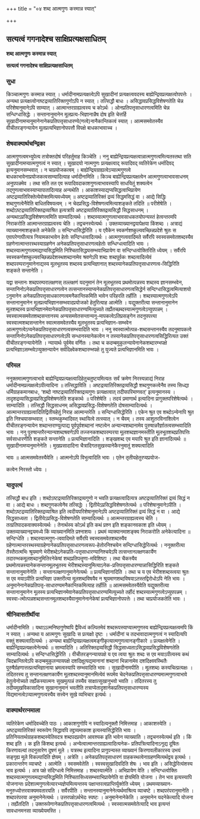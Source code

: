 +++
title = "०४ शब्द आत्मगुणः कस्मान्न स्यात्"

+++


## सत्यत्वं गगनादेश्च साक्षिप्रत्यक्षसाधितम्

**शब्द आत्मगुणः कस्मान्न स्यात्**

**सत्यत्वं गगनादेश्च साक्षिप्रत्यक्षसाधितम्**

### **सुधा**

किञ्चात्मगुणः कस्मान्न स्यात् । धर्मादीनामप्रत्यक्षत्वेऽपि सुखादीनां प्रत्यक्षत्ववदस्य बाह्येन्द्रियप्रत्यक्षत्वोपपत्तेः । अन्यथा प्रत्यक्षत्वोनाष्टद्रव्यातिरिक्तगुणोऽपि न स्यात् । तत्सिद्धौ बाधः । असिद्धावप्रसिद्धविशेषणतेति चेन्न परिशेषानुमानेऽपि साम्यात् । आत्मान्तरग्राह्यत्वस्य च कोऽर्थः । ओनप्रतिपत्तृसाधारणत्वमिति चेन्न सन्धिग्धासिद्धेः । सन्तानानुमानेन मूलप्रत्य-भिज्ञानान्नैष दोष इति चेत्तर्हि सुखादीनामप्यनुमानेनानेकप्रतिपत्तृसाधारण्ये(णत्वे)नानैकान्तिकत्वं स्यात् । आत्मसमवेतस्यैव वीचीतरङ्गन्यायेन मूलप्रत्यभिज्ञानोपपत्तौ विपक्षे बाधकाभावाच्च ।

### **शेषवाक्यार्थचन्द्रिका**

आत्मगुणत्वमभ्युपेत्य तत्रोक्तदोषं परिहर्तुमाह किञ्चेति । ननु बाह्येन्द्रियप्रत्यक्षत्वान्नात्मगुणत्वमित्यतस्तथा सति सुखादीनामप्यात्मगुणत्वं न स्यात् । सुखादयो नात्मगुणः प्रत्यक्षत्वाद् रूपादिवद् व्यतिरेकेण धर्मादिवद् इत्यनुमानसम्भवात् । न चाप्रयोजकत्वम् । बाह्येन्द्रियग्राह्यत्वेऽप्यात्मगुणत्वे बाधकाभावेनाप्रयोजकत्वसाम्यादित्याह धर्मादीनामिति । किञ्च बाह्येन्द्रियप्रत्यक्षत्वेन आत्मगुणत्वाभावसाधनम् अनुपपन्नमेव । तथा सति तत एव रूपादिवदाकाशगुणत्वाभावस्यापि साधयितुं शक्यत्वेन तद्गुणत्वाभावस्याप्यापातादित्याह अन्यथेति । आकाशस्याद्यप्यसिद्धत्वाभिप्रायेण अष्टद्रव्यातिरिक्तेत्येवोक्तमित्यवध्येयम् ॥ अष्टद्रव्यातिरिक्तं द्रव्यं सिद्धमसिद्धं वा । आद्ये सिद्धिः शब्दगुणत्वेनैवेति बाधितविषयत्वम् । न चेदप्रसिद्ध-विशेषणत्वमित्याशङ्कते तदिति ॥ परीशेषेति । शब्दोऽष्टद्रव्यातिरिक्तद्रव्याश्रित इत्यत्रापि अष्टद्रव्यातिरिक्तद्रव्यसिद्धौ सिद्धसाधनम् । अन्यथाऽप्रसिद्धविशेषणत्वमिति साम्यादित्यर्थः । शब्दस्यात्मगुणत्वाभावसाधकतयोपन्यस्तं हेत्वन्तरमपि निराकरोति आत्मान्तरग्राह्यत्वस्य चेति । तद्वचनस्येत्यर्थः । उक्तव्याख्यानद्वयापेक्षया किंशब्दः । अत्राद्यं व्याख्यानमाशङ्कते अनेकेति ॥ सन्दिग्धासिद्धेरिति । य एवैकेन स्वकर्णशष्कुल्यवच्छिन्नप्रदेशे श्रुतः स एवापरेणापीत्यत्र नियामकाभावेन हेतोः सन्दिग्धत्वादित्यर्थः । आत्मगुणत्ववादिमते सर्वैरपि स्वस्वसमवेतशब्दस्यैव ग्रहणेनात्मान्तरस्थस्याग्रहणेन अनेकप्रतिपत्तृसाधारणत्वहेतोः सन्धिग्धत्वादिति भावः । शब्दस्यात्मगुणत्वमद्याप्यसिद्धमिति निश्चितासिद्ध्यसम्भवाभिप्रायेण वा सन्दिग्धत्वोक्तिरिति ध्येयम् । सर्वैरपि स्वस्वकर्णशष्कुल्यवच्छिन्नप्रदेशस्थशब्दानामेव श्रवणेऽपि शब्दः शब्दपूर्वकः शब्दत्वादित्येवं शब्दपरम्परानुमानेनाद्यस्य मूलभूतस्य शब्दस्य प्रत्यभिज्ञानात् शब्दस्यानेकप्रतिपत्तृसाधारणत्व-सिद्धिरिति शङ्कते सन्तानेति ।

यद्वा सन्तानः शब्दपरम्परालक्षणस् तल्लक्षणं यदनुमानं तेन मूलभूतस्य प्रथमोत्पन्नस्य शब्दस्य ज्ञानसम्भवेन, सन्तानिनोऽनेकप्रतिपत्तृसाधारणत्वेन तत्सन्तानस्याप्यनेकप्रतिपत्तृसाधारणत्वसिद्धेर्न सन्दिग्धासिद्धत्वमित्याशयो ऽनुमानेन अनेकप्रतिपत्तृसाधकारणत्वमनैकान्तिकमिति भावेन परिहरति तर्हीति । शब्दस्यात्मगुणत्वेऽपि सन्तानानुमानेन मूलप्रत्यभिज्ञानसम्भवादप्रयोजको हेतुरित्याह आत्मेति । यद्युक्तरीत्या सन्तानानुमानेन मूलशब्दस्य प्रत्यभिज्ञानमेवानेकप्रतिपत्तृसाधारण्यमित्युच्यते तर्ह्येतच्छब्दस्यात्मगुणत्वेऽप्युपपन्नम् । स्वस्वात्मसमवेतशब्दसन्तानस्य अन्यसमवेतसन्तान्यनु-मापकत्वेऽतिप्रसङ्गेन तदनुपपत्त्या स्वस्वात्मशब्दसन्तानेन स्वात्मसमवेतस्यैव मूलभूतस्य प्रत्यभिज्ञान-सम्भवेन आत्मगुणत्वेऽप्यनेकप्रतिपत्तृसाधारणत्वसम्भवादिति भावः । ननु स्वस्वात्मोत्पन्न-शब्दसन्तानस्यैव तदनुमापकत्वे सन्तानिनोऽनेकप्रतिपत्तृसाधारणत्वेऽपि सन्धानस्यानेकत्वेन न तस्यानेकप्रतिपत्तृसाधारणत्वसिद्धिरित्यत उक्तं वीचीतरङ्गन्यायेनेति । न्यायार्थः पूर्वमेव वर्णितः । तथा च कदम्बमुकुलन्यायेनानेकशब्दारम्भपक्षे प्रत्यभिज्ञाऽसम्भवेऽप्युक्तन्यायेन सर्वदिक्ष्वेकशब्दारम्भपक्षे तु युज्यते प्रत्यभिज्ञानमिति भावः ।

### **परिमल**

ननूक्तमात्मगुणत्वाभावे बाह्येन्द्रियप्रत्यक्षत्वादिहेतुचतुष्टयमित्यतः सर्वं क्रमेण निरस्यन्नाद्यं निराह धर्मादीनामप्रत्यक्षत्वेऽपीत्यादिना ॥ तत्सिद्धाविति । अष्टद्रव्यातिरिक्तद्रव्यसिद्धौ शब्दगुणकत्वेनैव तस्य सिध्द्या धर्मिग्राहकमानबाधः, ‘शब्दो नाष्टद्रव्यातिरिक्तद्रव्यगुणः प्रत्यक्षत्वात् तदीयपरिमाणवत्’ इत्यनुमानस्य । तादृशद्रव्यासिद्धावप्रसिद्धविशेषणतेति शङ्कार्थः ॥ परिशेषेति । तदयं प्रमाणार्थ इत्यादिना प्रागुक्तपरिशेषेत्यर्थः । साम्यादिति । तत्सिद्धौ सिद्धसाधनम् असिद्धावप्रसिद्ध-विशेषणतेति दोषसाम्यादित्यर्थः । आत्मान्तरग्राह्यत्वादितिद्वितीयहेतुं निराह आत्मान्तरेति ॥ सन्दिग्धासिद्धेरिति । एकेन श्रुत एव शब्दोऽन्येनापि श्रुत इति निश्चयासम्भवात् । स्तम्भकुम्भादिवत् स्थायित्वे तत्स्यात् । न चैवम् । तस्य आशुतरविनाशित्वेन वीचीतरङ्गन्यायेन शब्दान्तराण्युत्पाद्य पूर्वपूर्वशब्दानां नष्टत्वेन अन्यान्यशब्दानामेव पुरुषान्नरैर्ज्ञातत्वसम्भवादिति भावः । ननु पुरुषान्तरैरन्यान्यशब्दश्रवणेऽपि तज्जनकशब्दपरम्परया मूलशब्दज्ञानमस्तीति मूलभूतशब्दप्रतिपत्तिः सर्वसाधारणीति शङ्कते सन्तानेति ॥ प्रत्यभिज्ञानादिति । शङ्खशब्द एव मयापि श्रुत इति ज्ञानादित्यर्थः ॥ सुखादीनामप्यनुमानेनेति । मुखप्रसादादिना चैत्रादिगतसुखस्यानेकैरनुमातुं शक्यत्वादिति

भावः ॥ आत्मसमवेतस्यैवेति । आत्मनोऽपि विभुत्वादिति भावः । एतेन तृतीयहेतुरप्यप्रयोज-

कत्वेन निरस्तो ध्येयः ।

### **यादुपत्यं**

तत्सिद्धौ बाध इति । शब्दोऽष्टद्रव्यातिरिक्तद्रव्यगुणो न भवति प्रत्यक्षत्वादित्यत्र अष्टद्रव्यातिरिक्तं द्रव्यं सिद्धं न वा । आद्ये बाधः । शब्दगुणकत्वेनैव तत्सिद्धेः । द्वितीयेऽप्रसिद्धविशेषणतेत्यर्थः ॥ परिशेषानुमानेऽपीति । शब्दोऽष्टद्रव्यातिरिक्तद्रव्याश्रित इति त्वदीयपरिशेषानुमानेऽपि अष्टद्रव्यातिरिक्तं द्रव्यं सिद्धं न वा । आद्ये सिद्धसाध्यता । द्वितीयेऽप्रसिद्ध-विशेषणतेति साम्यादित्यर्थः ॥ आत्मन्तरग्राह्यत्वस्य चेति । तत्प्रतिपादकवाक्यस्येत्यर्थः । तेनार्थस्य कोऽर्थ इति कथं प्रश्न इति शङ्कानवकाश इति ध्येयम् । उक्तव्याख्यानद्वयमध्ये किं व्याख्यानमिति प्रश्नाशयः । प्रथमं व्याक्यानमाशङ्क्य निराकरोति अनेकेत्यादिना ॥ सन्दिग्धेति । शब्दस्यात्मगुण-त्ववादिमते सर्वैरपि स्वस्वसमवेतशब्दस्यैव ग्रहेणात्मान्तरस्थस्याग्रहेणानेकप्रतिपत्तृसाधारणत्वरूप-हेतोरनिश्चयेन सन्दिग्धासिद्धेरित्यर्थः । ननूक्तरीत्या तैस्तैरात्मभिः श्रूयमाणे भेरीशब्देऽनेकप्रति-पत्तृसाधारण्यानिश्चयेऽपि तत्सन्तानलक्षणकार्येण तदारम्भकमूलशब्दानुमितिरनेकेषां शब्दप्रतिपत्तॄणा-मविशिष्टा । तथा चैकस्यैव प्रथमोत्पन्नस्यानेकसन्तानमूलभूतस्य भेरीशब्दस्यानुमित्याऽनेक-प्रत्तिपत्तृसाधारण्यान्नासिद्धिरिति शङ्कते सन्तानानुमानेनेति । सन्तानलक्षणानुमानेनेत्यर्थः ॥ प्रत्यभिज्ञानादिति । तथा च य एव भेरीशशब्दस्त्वया श्रुतः स एव मयाऽपीति प्रत्यभिज्ञा उक्तरीत्या मूलशब्दविषयैव न श्रूयमाणशब्दविषयाऽतस्तद्विरोधोऽपि नेति भावः । अनुमानेनानेकप्रतिपत्तृ-साधारण्यमनैकान्तिकमित्याह तर्हीति ॥ आत्मसमवेतस्यैवेति यद्युक्तरीत्या सन्तानानुमानेन मूलस्य प्रत्यभिज्ञानमेवानेकप्रतिपत्तृसाधारण्यमित्युच्यते तर्हीदं शब्दस्यात्मगुणत्वेऽप्युपपन्नम् । स्वस्वा-त्मोत्पन्नशब्दसन्तानमूलशब्दस्यैवानुमानेनानेकेषां प्रत्यभिज्ञानोपपत्तेः । तथा चाप्रयोजकतेति भावः ।

### **श्रीनिवासतीर्थीया**

धर्मादीनामिति । यथाऽऽत्मनिष्ठगुणेष्वपि द्वैविध्यं कल्पितमेवं शब्दरूपस्याप्यात्मगुणस्य बाह्येन्द्रियप्रत्यक्षत्वमपि किं न स्यात् । अन्यथा य आत्मगुणः सुखादिः स प्रत्यक्षो दृष्टः । धर्मादीनां च तदभावादात्मगुणत्वं न स्यादित्यपि वक्तुं शक्यत्वादित्यर्थः । अन्यथा बाह्येन्द्रियप्रत्यक्षत्वमङ्गीकृत्यात्मगुणत्वानङ्गीकारे ॥ प्रत्यक्षत्वेनेति । बाह्येन्द्रियप्रत्यक्षत्वेनेत्यर्थः ॥ साम्यादिति । अतिरिक्तद्रव्यसिद्धौ सिद्धसाध्यताऽसिद्धावप्रसिद्धविशेषणतेति साम्यादित्यर्थः ॥ सन्दिग्धासिद्धेरिति । वीचीतरङ्गन्यायपक्षे य एव त्वया श्रुतः शब्दः स एव मयाऽपीत्यस्य कथं चिदभ्रान्तित्वेऽपि कदम्बमुकुलन्यायपक्षे दशदिक्षूत्पद्यमानानां शब्दानां भिन्नानामेव दशदिक्ष्ववस्थितैः पुरुषैर्ग्रहणात्तत्प्रत्यभिज्ञानाया भ्रमत्वस्यापि सम्भवादिति भावः । सुखादीनामपीति । मूलशब्दः कस्यचित्प्रत्यक्षः । तदितरस्य तु सन्तानलक्षणकार्येण मूलशब्दस्यानुमानमित्येवं रूपमेव चेदनेकप्रतिपत्तृसाधारण्यमात्मगुणत्वाभावे हेतुत्वेनोच्यते तर्ह्येकस्यात्मनः सुखमुत्पन्नं तस्यैव साक्षात्सुखानुभवो भवति । तदितरस्य तु तदीयमुखविकासादिना सुखानानुमानं भवतीति तत्राप्येतादृशानेकप्रतिपत्तृसाधारण्यस्य विद्यमानत्वेऽप्यात्मगुणत्वस्यैव सत्त्वेन सुखे व्यभिचार इत्यर्थः ।

### **वाक्यार्थरत्नमाला**

व्यतिरेकेण धर्मादिवच्चेति पाठः । आकाशगुणोपि न स्यादित्यनुक्तौ निमित्तमाह । आकाशस्येति । अष्टद्रव्यातिरिक्तं स्वरूपेण सिद्धावपि तद्द्रव्यमाकाश इत्यस्यासिद्धेरिति भावः । प्रतिनियतार्थग्राहकशब्दस्येतिवदत्र शब्दपदप्रयोग आवश्यक इति भावेन व्याख्याति । तद्वचनस्येत्यर्थ इति । किं शब्द इति । क इति किंशब्द इत्यर्थः । अन्येत्वात्मान्तरग्राह्यत्वादित्यनेक- प्रतिपत्रित्यादिनाऽनूद्य दूषितः किरणावल्यां तदनुसारेण दूषणं मूले । यत्रस्थ इत्यादिना प्रागुपन्यस्त व्याख्यानं किरणावलीकारस्य उभयं सङ्गृह्य मूले विकल्पादिति ज्ञेयम् । अत्रेति । अनेकप्रतिपतृसाधारणं ग्राहकस्थत्वेनाग्रहणमित्यर्थद्वय इत्यर्थः । प्रकारान्तरेण व्याचष्टे । आत्मेति । स्वसमवेतेति । स्वस्वसुखादिवदिति शेषः । भाव इति । असिद्धेरित्यंशस्य भाव इत्यर्थः । अत्र पक्षे संदिग्धत्वे निमित्तमाह । शब्दस्यात्मेति । अभिप्रायेण वेति । सन्दिग्धत्वोक्तिः शब्दस्यात्मगुणत्वमद्याप्यसिद्धमिति निश्चितासिध्यसम्भवाभिप्रायेणेति वा ज्ञेयमिति योजना । तेन भाव इत्यस्यापि योजनान्तः प्रदेशात्मगुणत्वेत्यारभ्यज्ञेयमित्यन्तस्य पक्षान्तरत्वप्राप्तिर्युक्तेति ध्येयम् । प्रथमव्याख्यान-मनुरुध्योत्तरवाक्यमवतारयति । सर्वैरपीति । सन्तानस्यानुमानेनेत्यर्थमाश्रित्य व्याचष्टे । शब्दपरंपरानुमानेति । शब्दपरंपरया अनुमानेनेत्यर्थः । उत्तरपक्षेऽर्थभेदः स्पष्टः । अनुमानेनानेकेति । अनुमानेन यदनेकेत्यादि योजना । तर्ह्येतदिति । उक्तरूपेणानेकप्रतिपत्तृसाधारणत्वमित्यर्थः । स्वस्वात्मसमवेतेत्यादि भाव इत्यन्तं सावधानमनसा व्याख्येयमस्ति ।





